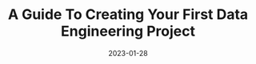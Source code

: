 ---
title: "A Guide To Creating Your First Data Engineering Project"
date: 2023-01-28
draft: false
externalLink: "https://eliasbenaddouidrissi.substack.com/p/a-guide-to-creating-your-first-data"
---